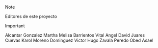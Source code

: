 >[!NOTE]
>Editores de este proyecto

>[!IMPORTANT]
>Alcantar Gonzalez Martha Melisa
>Barrientos Vital Angel David
>Juares Cuevas Karol
>Moreno Dominguez Victor Hugo
>Zavala Peredo Obed Asael
